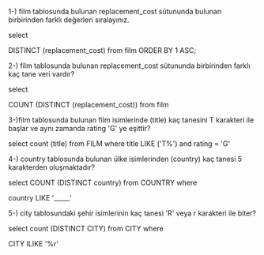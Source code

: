 1-) film tablosunda bulunan replacement_cost sütununda bulunan birbirinden farklı değerleri sıralayınız.

select

DISTINCT (replacement_cost)
from
film
ORDER BY 1 ASC;


2-) film tablosunda bulunan replacement_cost sütununda birbirinden farklı kaç tane veri vardır?

select

COUNT (DISTINCT (replacement_cost))
from
film

3-)film tablosunda bulunan film isimlerinde (title) kaç tanesini T karakteri ile başlar ve 
aynı zamanda rating 'G' ye eşittir?

select
count (title)
from FILM
where
title LIKE ('T%')
and
rating = 'G'

4-) country tablosunda bulunan ülke isimlerinden (country) kaç tanesi 5 karakterden oluşmaktadır?


select
COUNT (DISTINCT country)
from COUNTRY
where

country LIKE '_____'

5-) city tablosundaki şehir isimlerinin kaç tanesi 'R' veya r karakteri ile biter?

select
count (DISTINCT CITY)
from CITY
where

CITY ILIKE '%r' 